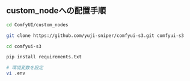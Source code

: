 ## custom_nodeへの配置手順
```sh
cd ComfyUI/custom_nodes

git clone https://github.com/yuji-sniper/comfyui-s3.git comfyui-s3

cd comfyui-s3

pip install requirements.txt

# 環境変数を設定
vi .env
```
